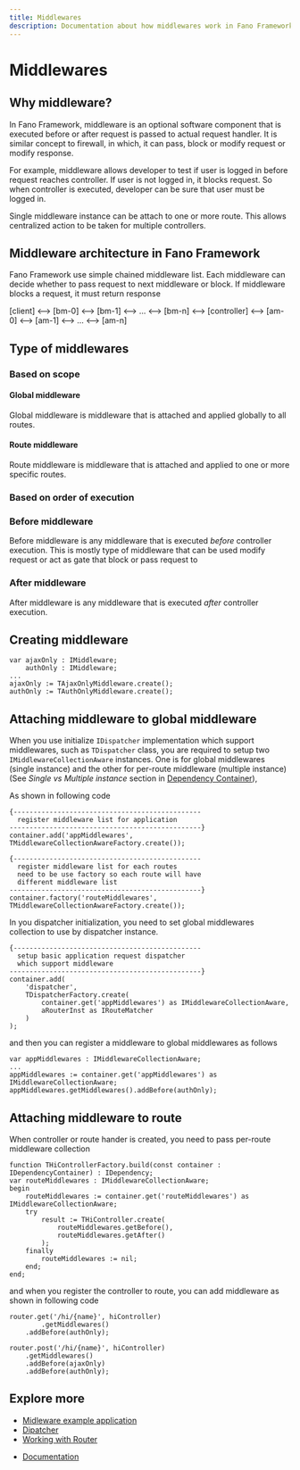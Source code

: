 ```yaml
---
title: Middlewares
description: Documentation about how middlewares work in Fano Framework
---
```


<h1 class="major">Middlewares</h1>

## Why middleware?

In Fano Framework, middleware is an optional software component that is executed before or after request is passed to actual request handler. It is similar concept to firewall, in which, it can pass, block or modify request or modify response.

For example, middleware allows developer to test if user is logged in before request reaches controller. If user is not logged in, it blocks request.
So when controller is executed, developer can be sure that user must be logged in.

Single middleware instance can be attach to one or more route. This allows centralized action to be taken for multiple controllers.

## Middleware architecture in Fano Framework

Fano Framework use simple chained middleware list. Each middleware can decide whether to pass request to next middleware or block. If middleware blocks a request, it must return response

[client] <--> [bm-0] <--> [bm-1] <--> ... <--> [bm-n] <--> [controller] <--> [am-0] <--> [am-1] <--> ... <--> [am-n]

## Type of middlewares

### Based on scope

#### Global middleware

Global middleware is middleware that is attached and applied globally to all routes.

#### Route middleware

Route middleware is middleware that is attached and applied to one or more specific routes.

### Based on order of execution

### Before middleware

Before middleware is any middleware that is executed *before* controller execution. This is mostly type of middleware that can be used modify request or act as gate that block or pass request to

### After middleware

After middleware is any middleware that is executed *after* controller execution.


## Creating middleware

```
var ajaxOnly : IMiddleware;
    authOnly : IMiddleware;
...
ajaxOnly := TAjaxOnlyMiddleware.create();
authOnly := TAuthOnlyMiddleware.create();
```

## Attaching middleware to global middleware

When you use initialize `IDispatcher` implementation which support middlewares, such as `TDispatcher` class, you are required to setup two `IMiddlewareCollectionAware` instances. One is for global middlewares (single instance) and the other for per-route middleware (multiple instance) (See *Single vs Multiple instance* section in [Dependency Container](/depdendency-container)),

As shown in following code

```
{-----------------------------------------------
  register middleware list for application
------------------------------------------------}
container.add('appMiddlewares', TMiddlewareCollectionAwareFactory.create());

{-----------------------------------------------
  register middleware list for each routes
  need to be use factory so each route will have
  different middleware list
------------------------------------------------}
container.factory('routeMiddlewares', TMiddlewareCollectionAwareFactory.create());
```

In you dispatcher initialization, you need to set global middlewares collection to use by dispatcher instance.

```
{-----------------------------------------------
  setup basic application request dispatcher
  which support middleware
------------------------------------------------}
container.add(
    'dispatcher',
    TDispatcherFactory.create(
        container.get('appMiddlewares') as IMiddlewareCollectionAware,
        aRouterInst as IRouteMatcher
    )
);
```

and then you can register a middleware to global middlewares as follows

```
var appMiddlewares : IMiddlewareCollectionAware;
...
appMiddlewares := container.get('appMiddlewares') as IMiddlewareCollectionAware;
appMiddlewares.getMiddlewares().addBefore(authOnly);
```

## Attaching middleware to route

When controller or route hander is created, you need to pass per-route middleware collection

```
function THiControllerFactory.build(const container : IDependencyContainer) : IDependency;
var routeMiddlewares : IMiddlewareCollectionAware;
begin
    routeMiddlewares := container.get('routeMiddlewares') as IMiddlewareCollectionAware;
    try
        result := THiController.create(
            routeMiddlewares.getBefore(),
            routeMiddlewares.getAfter()
        );
    finally
        routeMiddlewares := nil;
    end;
end;

```

and when you register the controller to route, you can add middleware as shown in following code

```
router.get('/hi/{name}', hiController)
        .getMiddlewares()
    .addBefore(authOnly);

router.post('/hi/{name}', hiController)
    .getMiddlewares()
    .addBefore(ajaxOnly)
    .addBefore(authOnly);
```

## Explore more

- [Midleware example application](/examples)
- [Dipatcher](/dispatcher)
- [Working with Router](/working-with-router)

<ul class="actions">
    <li><a href="/documentation" class="button">Documentation</a></li>
</ul>
